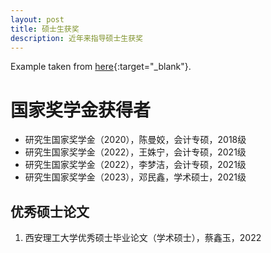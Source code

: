 ```yaml
---
layout: post
title: 硕士生获奖
description: 近年来指导硕士生获奖
---
```


Example taken from [here](http://www.unexpected-vortices.com/sw/rippledoc/quick-markdown-example.html){:target="_blank"}.

国家奖学金获得者
============
  * 研究生国家奖学金（2020），陈曼姣，会计专硕，2018级
  * 研究生国家奖学金（2022），王姝宁，会计专硕，2021级
  * 研究生国家奖学金（2022），李梦洁，会计专硕，2021级
  * 研究生国家奖学金（2023），邓民鑫，学术硕士，2021级
 


优秀硕士论文
------------


 1. 西安理工大学优秀硕士毕业论文（学术硕士），蔡鑫玉，2022

   
